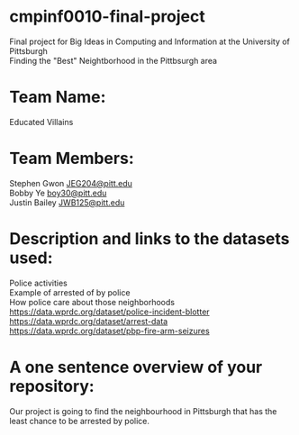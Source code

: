 # cmpinf0010-final-project
Final project for Big Ideas in Computing and Information at the University of Pittsburgh\
Finding the "Best" Neightborhood in the Pittbsurgh area

# Team Name: 
Educated Villains

# Team Members: 
Stephen Gwon JEG204@pitt.edu\
Bobby Ye boy30@pitt.edu\
Justin Bailey JWB125@pitt.edu

# Description and links to the datasets used:
Police activities\
Example of arrested of by police\
How police care about those neighborhoods\
https://data.wprdc.org/dataset/police-incident-blotter \
https://data.wprdc.org/dataset/arrest-data \
https://data.wprdc.org/dataset/pbp-fire-arm-seizures

# A one sentence overview of your repository:
Our project is going to find the neighbourhood in Pittsburgh that has the least chance to be arrested by police.
